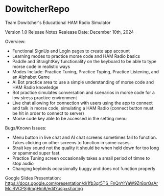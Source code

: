 # DowitcherRepo
Team Dowitcher's Educational HAM Radio Simulator

Version 1.0 Release Notes 
Realease Date: December 10th, 2024

Overview: 
- Functional SignUp and LogIn pages to create app account
- Learning modes to practice morse code and HAM Radio basics
- Paddle and StraightKey functionality on the keyboard to be able to type morse code in realistic ways
- Modes Include: Practice Tuning, Practice Typing, Practice Listening, and an Alphabet Game
- AI Bot practice area to use a simple understanding of morse code and HAM Radio knowledge
- Bot practice simulates conversation and scenarios in morse code for a low stress practice environment
- Live chat allowing for connection with users using the app to connect and talk in morse code, simulating a HAM Radio (connect button must be hit in order to connect to server)
- Morse code key able to be accessed in the setting menu 

Bugs/Known Issues:
- Menu button in live chat and AI chat screens sometimes fail to function. Takes clicking on other screens to function in some cases. 
- Strait key sound not the quality it should be when held down for too long or spammed super fast.
- Practice Tuning screen occasionally takes a small period of timne to stop audio
- Changing keybinds occasionally buggy and does not function properly

Google Slides Presentation:
https://docs.google.com/presentation/d/1fb3qr5TS_FnQnYrYaW9Zr8orQsArMclRVCPSj6mqHm8/edit?usp=sharing
